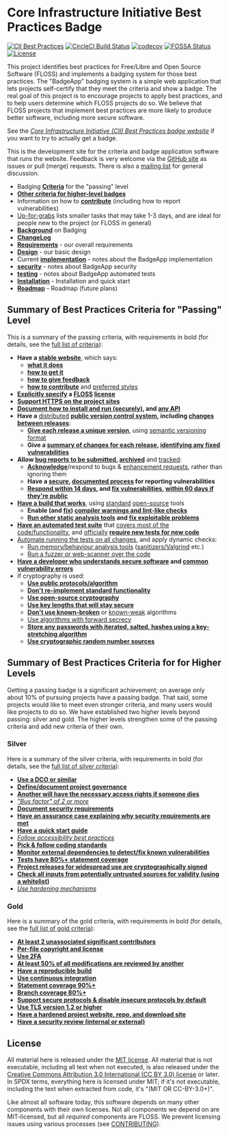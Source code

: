 # Core Infrastructure Initiative Best Practices Badge

<!-- SPDX-License-Identifier: (MIT OR CC-BY-3.0+) -->

[![CII Best Practices](https://bestpractices.coreinfrastructure.org/projects/1/badge)](https://bestpractices.coreinfrastructure.org/projects/1)
[![CircleCI Build Status](https://circleci.com/gh/coreinfrastructure/best-practices-badge.svg?&style=shield&circle-token=ca450ac150523030464677a1aa7f3cacfb8b3472)](https://circleci.com/gh/coreinfrastructure/best-practices-badge)
[![codecov](https://codecov.io/gh/coreinfrastructure/best-practices-badge/branch/master/graph/badge.svg)](https://codecov.io/gh/coreinfrastructure/best-practices-badge)
[![FOSSA Status](https://app.fossa.io/api/projects/git%2Bhttps%3A%2F%2Fgithub.com%2Fcoreinfrastructure%2Fbest-practices-badge.svg?type=shield)](https://app.fossa.io/projects/git%2Bhttps%3A%2F%2Fgithub.com%2Fcoreinfrastructure%2Fbest-practices-badge?ref=badge_shield)
[![License](https://img.shields.io/:license-mit-blue.svg)](https://badges.mit-license.org)

This project identifies best practices for
Free/Libre and Open Source Software (FLOSS)
and implements a badging system for those best practices.
The "BadgeApp" badging system is a simple web application
that lets projects self-certify that they meet the criteria
and show a badge.
The real goal of this project is to encourage projects to
apply best practices, and to help users determine which FLOSS projects do so.
We believe that FLOSS projects that implement best practices are more likely
to produce better software, including more secure software.

See the
*[Core Infrastructure Initiative (CII) Best Practices badge website](https://bestpractices.coreinfrastructure.org/)* if you want to try to actually get a badge.

This is the development site for the criteria and badge application
software that runs the website.
Feedback is very welcome via the
[GitHub site](https://github.com/coreinfrastructure/best-practices-badge)
as issues or pull (merge) requests.
There is also a
[mailing list](https://lists.coreinfrastructure.org/mailman/listinfo/cii-badges)
for general discussion.

* Badging **[Criteria](./doc/criteria.md)** for the "passing" level
* **[Other criteria for higher-level badges](./doc/other.md)**
* Information on how to **[contribute](./CONTRIBUTING.md)**
  (including how to report vulnerabilities)
* [Up-for-grabs](https://github.com/coreinfrastructure/best-practices-badge/labels/up-for-grabs)
  lists smaller tasks that may take 1-3 days, and are ideal for people
  new to the project (or FLOSS in general)
* **[Background](./doc/background.md)** on Badging
* **[ChangeLog](./CHANGELOG.md)**
* **[Requirements](./doc/requirements.md)** - our overall requirements
* **[Design](./doc/design.md)** - our basic design
* Current **[implementation](./doc/implementation.md)**  - notes about the
  BadgeApp implementation
* **[security](./doc/security.md)**  - notes about BadgeApp security
* **[testing](./doc/testing.md)**  - notes about BadgeApp automated tests
* **[Installation](./doc/INSTALL.md)**  - Installation and quick start
* **[Roadmap](./doc/roadmap.md)**  - Roadmap (future plans)

## Summary of Best Practices Criteria for "Passing" Level

This is a summary of the passing criteria, with requirements in bold
(for details, see the [full list of criteria](doc/criteria.md)):

* **Have a [stable website](doc/criteria.md#homepage_url)**, which says:
  - **[what it does](doc/criteria.md#description_good)**
  - **[how to get it](doc/criteria.md#interact)**
  - **[how to give feedback](doc/criteria.md#interact)**
  - **[how to contribute](doc/criteria.md#contribution)** and
    [preferred styles](doc/criteria.md#contribution_requirements)
* **[Explicitly specify](doc/criteria.md#license_location) a
  [FLOSS](doc/criteria.md#floss_license) [license](doc/criteria.md#floss_license_osi)**
* **[Support HTTPS on the project sites](doc/criteria.md#sites_https)**
* **[Document how to install and run (securely)](doc/criteria.md#documentation_basics),
  and [any API](doc/criteria.md#documentation_interface)**
* **Have a** [distributed](doc/criteria.md#repo_distributed)
  **[public version control system](doc/criteria.md#repo_public),
  including [changes between releases](doc/criteria.md#repo_interim)**:
  - **[Give each release a unique version](doc/criteria.md#version_unique)**, using
    [semantic versioning format](doc/criteria.md#version_semver)
  - **Give a [summary of changes for each release](doc/criteria.md#release_notes),
    [identifying any fixed vulnerabilities](doc/criteria.md#release_notes_vulns)**
* **Allow [bug reports to be submitted](doc/criteria.md#report_process),
  [archived](doc/criteria.md#report_archive)** and
  [tracked](doc/criteria.md#report_tracker):
  - **[Acknowledge](doc/criteria.md#report_responses)**/respond to bugs &
    [enhancement requests](doc/criteria.md#enhancement_responses), rather than
    ignoring them
  - **Have a [secure](doc/criteria.md#vulnerability_report_private),
    [documented process](doc/criteria.md#vulnerability_report_process) for
    reporting vulnerabilities**
  - **[Respond within 14 days](doc/criteria.md#vulnerability_report_response),
    and [fix vulnerabilities](doc/criteria.md#vulnerabilities_critical_fixed),
    [within 60 days if they're public](doc/criteria.md#vulnerabilities_fixed_60_days)**
* **[Have a build that works](doc/criteria.md#build)**, using
  [standard](doc/criteria.md#build_common_tools)
  [open-source](doc/criteria.md#build_floss_tools) tools
  - **Enable (and [fix](doc/criteria.md#warnings_fixed))
    [compiler warnings and lint-like checks](doc/criteria.md#warnings)**
  - **[Run other static analysis tools](doc/criteria.md#static_analysis) and
    [fix exploitable problems](doc/criteria.md#static_analysis_fixed)**
* **[Have an automated test suite](doc/criteria.md#test)** that
  [covers most of the code/functionality](doc/criteria.md#test_most), and
  [officially](doc/criteria.md#tests_documented_added)
  **[require new tests for new code](doc/criteria.md#test_policy)**
* [Automate running the tests on all changes](doc/criteria.md#test_continuous_integration),
  and apply dynamic checks:
  - [Run memory/behaviour analysis tools](doc/criteria.md#dynamic_analysis)
    ([sanitizers/Valgrind](doc/criteria.md#dynamic_analysis_unsafe) etc.)
  - [Run a fuzzer or web-scanner over the code](doc/criteria.md#dynamic_analysis)
* **[Have a developer who understands secure software](doc/criteria.md#know_secure_design)
  and [common vulnerability errors](doc/criteria.md#know_common_errors)**
* If cryptography is used:
  - **[Use public protocols/algorithm](doc/criteria.md#crypto_published)**
  - **[Don't re-implement standard functionality](doc/criteria.md#crypto_call)**
  - **[Use open-source cryptography](doc/criteria.md#crypto_floss)**
  - **[Use key lengths that will stay secure](doc/criteria.md#crypto_keylength)**
  - **[Don't use known-broken](doc/criteria.md#crypto_working)** or
    [known-weak](doc/criteria.md#crypto_weaknesses) algorithms
  - [Use algorithms with forward secrecy](doc/criteria.md#crypto_pfs)
  - **[Store any passwords with iterated, salted, hashes using a key-stretching algorithm](doc/criteria.md#crypto_password_storage)**
  - **[Use cryptographic random number sources](doc/criteria.md#crypto_random)**

## Summary of Best Practices Criteria for for Higher Levels

Getting a passing badge is a significant achievement;
on average only about 10% of pursuing projects have a passing badge.
That said, some projects would like to meet even stronger criteria,
and many users would like projects to do so.
We have established two higher levels beyond passing: silver and gold.
The higher levels strengthen some of the passing criteria and add new
criteria of their own.

### Silver

Here is a summary of the silver criteria, with requirements in bold
(for details, see the [full list of silver criteria](doc/other.md)):

* **[Use a DCO or similar](doc/other.md#dco)**
* **[Define/document project governance](doc/other.md#governance)**
* **[Another will have the necessary access rights if someone dies](doc/other.md#access_continuity)**
* *["Bus factor" of 2 or more](doc/other.md#bus_factor)*
* **[Document security requirements](doc/other.md#security_requirements)**
* **[Have an assurance case explaining why security requirements are met](doc/other.md#assurance_case)**
* **[Have a quick start guide](doc/other.md#documentation_quick_start)**
* *[Follow accessibility best practices](doc/other.md#accessibility_best_practices)*
* **[Pick & follow coding standards](doc/other.md#coding_standards)**
* **[Monitor external dependencies to detect/fix known vulnerabilities](doc/other.md#dependency_monitoring)**
* **[Tests have 80%+ statement coverage](doc/other.md#test_statement_coverage80)**
* **[Project releases for widespread use are cryptographically signed](doc/other.md#signed_releases)**
* **[Check all inputs from potentially untrusted sources for validity (using a whitelist)](doc/other.md#input_validation)**
* *[Use hardening mechanisms](doc/other.md#hardening)*

### Gold

Here is a summary of the gold criteria, with requirements in bold
(for details, see the [full list of gold criteria](doc/other.md)):

* **[At least 2 unassociated significant contributors](doc/other.md#contributors_unassociated)**
* **[Per-file copyright and license](doc/other.md#copyright_per_file)**
* **[Use 2FA](doc/other.md#require_2FA)**
* **[At least 50% of all modifications are reviewed by another](doc/other.md#two_person_review)**
* **[Have a reproducible build](doc/other.md#reproducible_build)**
* **[Use continuous integration](doc/other.md#test_continuous_integration)**
* **[Statement coverage 90%+](doc/other.md#test_statement_coverage90)**
* **[Branch coverage 80%+](doc/other.md#test_branch_coverage80)**
* **[Support secure protocols & disable insecure protocols by default](doc/other.md#crypto_used_network)**
* **[Use TLS version 1.2 or higher](doc/other.md#crypto_tls12)**
* **[Have a hardened project website, repo, and download site](doc/other.md#hardened_site)**
* **[Have a security review (internal or external)](doc/other.md#security_review)**

## License

All material here is released under the [MIT license](./LICENSE).
All material that is not executable, including all text when not executed,
is also released under the
[Creative Commons Attribution 3.0 International (CC BY 3.0) license](https://creativecommons.org/licenses/by/3.0/) or later.
In SPDX terms, everything here is licensed under MIT;
if it's not executable, including the text when extracted from code, it's
"(MIT OR CC-BY-3.0+)".

Like almost all software today, this software depends on many
other components with their own licenses.
Not all components we depend on are MIT-licensed, but all
*required* components are FLOSS. We prevent licensing issues
using various processes (see [CONTRIBUTING](./CONTRIBUTING.md)).
